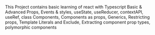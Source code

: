 This Project contains basic learning of react  with Typescript 
Basic & Advanced Props, Events & styles, useState, useReducer, contextAPI, useRef, class Components, Components as props, Generics, Restricting props, Template Literals and Exclude, Extracting component prop types, polymorphic components
